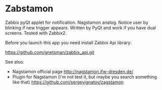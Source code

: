 Zabstamon
=========

Zabbix pyQt applet for notification. Nagstamon analog.
Notice user by blinking if new trigger appears.
Written by PyQt and work if you have dual screens.
Tested with Zabbix2.

Before you launch this app you need install Zabbix Api library:

https://github.com/gnetsman/zabbix_api.git


See also:
- Nagstamon official page http://nagstamon.ifw-dresden.de/
- Plugin for Nagstamon (i'm not test it, but maybe you search something like that) https://github.com/sergeyignatov/zagstamon
